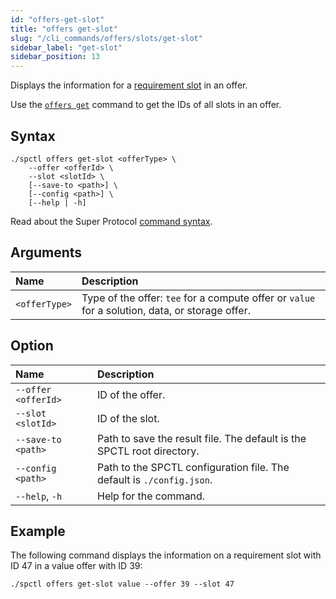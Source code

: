 ```yaml
---
id: "offers-get-slot"
title: "offers get-slot"
slug: "/cli_commands/offers/slots/get-slot"
sidebar_label: "get-slot"
sidebar_position: 13
---
```


Displays the information for a [requirement slot](/fundamentals/slots#requirements) in an offer.

Use the [`offers get`](/developers/cli_commands/offers/offers/get) command to get the IDs of all slots in an offer.

## Syntax

```
./spctl offers get-slot <offerType> \
    --offer <offerId> \
    --slot <slotId> \
    [--save-to <path>] \
    [--config <path>] \
    [--help | -h]
```

Read about the Super Protocol [command syntax](/developers/cli_commands#command-syntax).

## Arguments

| **Name** | **Description** |
| :- | :- |
| `<offerType>` | Type of the offer: `tee` for a compute offer or `value` for a solution, data, or storage offer. |

## Option

| **Name** | **Description** |
| :- | :-|
| `--offer <offerId>` | ID of the offer. |
| `--slot <slotId>` | ID of the slot. |
| `--save-to <path>` | Path to save the result file. The default is the SPCTL root directory. |
| `--config <path>` | Path to the SPCTL configuration file. The default is `./config.json`. |
| `--help`, `-h` | Help for the command. |

## Example

The following command displays the information on a requirement slot with ID 47 in a value offer with ID 39:

```
./spctl offers get-slot value --offer 39 --slot 47
```